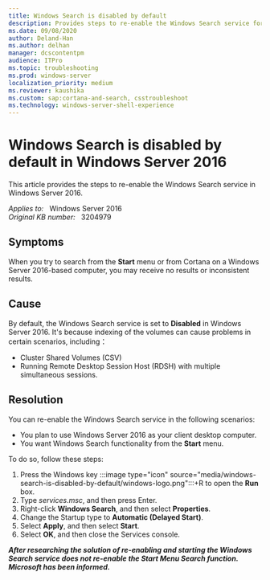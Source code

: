 ```yaml
---
title: Windows Search is disabled by default
description: Provides steps to re-enable the Windows Search service for Windows Server 2016.
ms.date: 09/08/2020
author: Deland-Han
ms.author: delhan
manager: dcscontentpm
audience: ITPro
ms.topic: troubleshooting
ms.prod: windows-server
localization_priority: medium
ms.reviewer: kaushika
ms.custom: sap:cortana-and-search, csstroubleshoot
ms.technology: windows-server-shell-experience
---
```

# Windows Search is disabled by default in Windows Server 2016

This article provides the steps to re-enable the Windows Search service in Windows Server 2016.

_Applies to:_ &nbsp; Windows Server 2016  
_Original KB number:_ &nbsp; 3204979

## Symptoms

When you try to search from the **Start** menu or from Cortana on a Windows Server 2016-based computer, you may receive no results or inconsistent results.

## Cause

By default, the Windows Search service is set to **Disabled** in Windows Server 2016. It's because indexing of the volumes can cause problems in certain scenarios, including：

- Cluster Shared Volumes (CSV)
- Running Remote Desktop Session Host (RDSH) with multiple simultaneous sessions.

## Resolution

You can re-enable the Windows Search service in the following scenarios:

- You plan to use Windows Server 2016 as your client desktop computer.
- You want Windows Search functionality from the **Start** menu.

To do so, follow these steps:

1. Press the Windows key‌ :::image type="icon" source="media/windows-search-is-disabled-by-default/windows-logo.png":::+R to open the **Run** box.
2. Type *services.msc*, and then press Enter.
3. Right-click **Windows Search**, and then select **Properties**.
4. Change the Startup type to **Automatic (Delayed Start)**.
5. Select **Apply**, and then select **Start**.
6. Select **OK**, and then close the Services console.

***After researching the solution of re-enabling and starting the Windows Search service does not re-enable the Start Menu Search function. Microsoft has been informed.***
